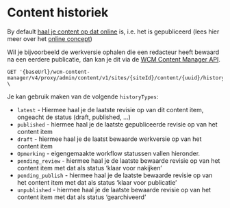 # Content historiek
By default [haal je content op dat online](/wcmv4/content/content-item-read) is, i.e. het is gepubliceerd (lees hier meer over het [online concept](/common/content/content-life-cycle?id=online-vs-offline)) 

Wil je bijvoorbeeld de werkversie ophalen die een redacteur heeft bewaard na een eerdere publicatie, dan kan je dit via de [WCM Content Manager API](/wcmv4/content/api-content-manager).
 
```shell
GET '{baseUrl}/wcm-content-manager/v4/proxy/admin/content/v1/sites/{siteId}/content/{uuid}/history/{historyType}' \
```

Je kan gebruik maken van de volgende `historyTypes`:

* `latest` - Hiermee haal je de laatste revisie op van dit content item, ongeacht de status (draft, published, …)
* `published` - hiermee haal je de laatste gepubliceerde revisie op van het content item
* `draft` - hiermee haal je de laatst bewaarde werkversie op van het content item
* `Opmerking` - eigengemaakte workflow statussen vallen hieronder.
* `pending_review` - hiermee haal je de laatste bewaarde revisie op van het content item met dat als status ‘klaar voor nakijken’
* `pending_publish` - hiermee haal je de laatste bewaarde revisie op van het content item met dat als status ‘klaar voor publicatie’
* `unpublished` - hiermee haal je de laatste bewaarde revisie op van het content item met dat als status ‘gearchiveerd’

